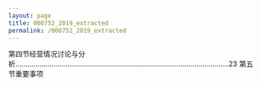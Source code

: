 ```yaml
---
layout: page
title: 000752_2019_extracted
permalink: /000752_2019_extracted
---
```


第四节经营情况讨论与分析..........................................................................................................23
第五节重要事项